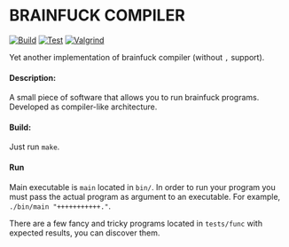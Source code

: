 # BRAINFUCK COMPILER
[![Build](https://github.com/sskcvqikf/brainfuck/actions/workflows/build.yml/badge.svg?branch=main)](https://github.com/sskcvqikf/brainfuck/actions/workflows/build.yml)
[![Test](https://github.com/sskcvqikf/brainfuck/actions/workflows/test.yml/badge.svg?branch=main)](https://github.com/sskcvqikf/brainfuck/actions/workflows/test.yml)
[![Valgrind](https://github.com/sskcvqikf/brainfuck/actions/workflows/valgrind.yml/badge.svg?branch=main)](https://github.com/sskcvqikf/brainfuck/actions/workflows/valgrind.yml)

Yet another implementation of brainfuck compiler (without `,` support).
#### Description:
A small piece of software that allows you to run brainfuck programs. Developed as compiler-like architecture.
#### Build:
Just run `make`.
#### Run
Main executable is `main` located in `bin/`. In order to run your program you must pass the actual program as argument to an executable. For example, `./bin/main "+++++++++++."`.

There are a few fancy and tricky programs located in `tests/func` with expected results, you can discover them.
